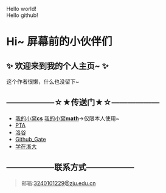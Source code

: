 Hello world!  
Hello github!  
# Hi~ 屏幕前的小伙伴们
## ✨ 欢迎来到我的个人主页~ ✨  
这个作者很懒，什么也没留下~  

## ——————☆★传送门★☆——————
- [我的小窝**cs**](https://github.com/zju1229/Tsingsia229/tree/main) [我的小窝**math**](https://github.com/zju1229/Tsingsia516)->仅限本人使用~
- [PTA](https://pintia.cn/home)
- [洛谷](https://www.luogu.com.cn/)
- [Github_Gate](https://github.com/zju1229/Tsingsia229_OUTPUT/blob/main/README.md#gate)
- [学在浙大](https://courses.zju.edu.cn/user/index#/)

## ——————联系方式——————
> 邮箱:3240101229@zju.edu.cn
